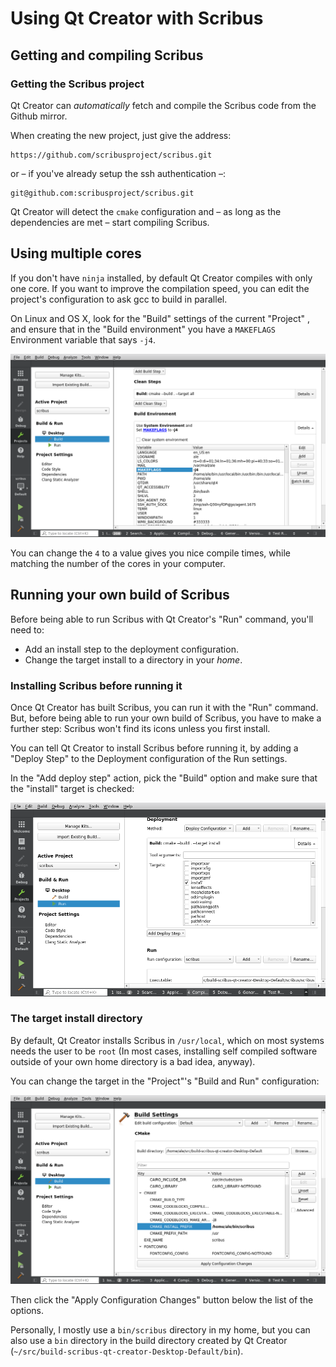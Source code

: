 # Using Qt Creator with Scribus

## Getting and compiling Scribus

### Getting the Scribus project

Qt Creator can _automatically_ fetch and compile the Scribus code from the Github mirror.

When creating the new project, just give the address:

```
https://github.com/scribusproject/scribus.git
```

or – if you've already setup the ssh authentication –:

```
git@github.com:scribusproject/scribus.git
```

Qt Creator will detect the `cmake` configuration and – as long as the dependencies are met – start compiling Scribus.

## Using multiple cores

If you don't have `ninja` installed, by default Qt Creator compiles with only one core. If you want to improve the compilation speed, you can edit the project's configuration to ask gcc to build in parallel.

On Linux and OS X, look for the "Build" settings of the current "Project" , and ensure that in the "Build environment" you have a `MAKEFLAGS` Environment variable that says `-j4`.

![Set MAKEFLAGS to -j4](images/qt-creator-make-j4.png)


You can change the `4` to a value gives you nice compile times, while matching the number of the cores in your computer.

## Running your own build of Scribus

Before being able to run Scribus with Qt Creator's "Run" command, you'll need to:

- Add an install step to the deployment configuration.
- Change the target install to a directory in your _home_.

### Installing Scribus before running it

Once Qt Creator has built Scribus, you can run it with the "Run" command. But, before being able to run your own build of Scribus, you have to make a further step: Scribus won't find its icons unless you first install.

You can tell Qt Creator to install Scribus before running it, by adding a "Deploy Step" to the Deployment configuration of the Run settings.

In the "Add deploy step" action, pick the "Build" option and make sure that the "install" target is checked:

![Set the `CMAKE_INSTALL_PREFIX` ](images/qt-creator-cmake-install-step.png)

### The target install directory

By default, Qt Creator installs Scribus in `/usr/local`, which on most systems needs the user to be `root` (In most cases, installing self compiled software outside of your own home directory is a bad idea, anyway).

You can change the target in the "Project"'s "Build and Run" configuration:

![Set the `CMAKE_INSTALL_PREFIX` ](images/qt-creator-cmake-install-prefix.png)

Then click the "Apply Configuration Changes" button below the list of the options.

Personally, I mostly use a `bin/scribus` directory in my home, but you can also use a `bin` directory in the build directory created by Qt Creator (`~/src/build-scribus-qt-creator-Desktop-Default/bin`).
